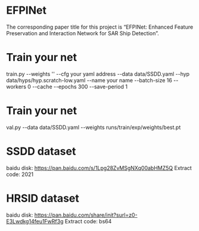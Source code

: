 # EFPINet
The corresponding paper title for this project is “EFPINet: Enhanced Feature Preservation and Interaction Network for SAR Ship Detection”.


# Train your net
train.py --weights '' --cfg your yaml address --data data/SSDD.yaml --hyp data/hyps/hyp.scratch-low.yaml --name your name --batch-size 16 --workers 0 --cache --epochs 300 --save-period 1

# Train your net
val.py --data data/SSDD.yaml --weights runs/train/exp/weights/best.pt

# SSDD dataset
baidu disk: https://pan.baidu.com/s/1Lpg28ZvMSgNXq00abHMZ5Q
Extract code: 2021 

# HRSID dataset
baidu disk: https://pan.baidu.com/share/init?surl=z0-E3Lwdkg14feu1FwRf3g 
Extract code: bs64 
